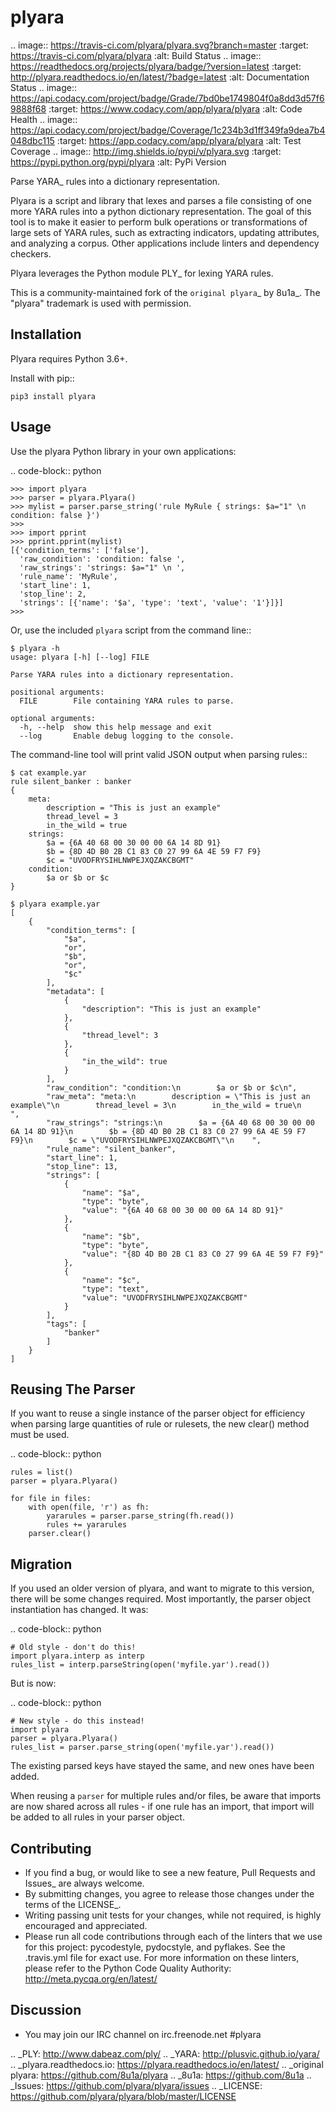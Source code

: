 plyara
======

.. image:: https://travis-ci.com/plyara/plyara.svg?branch=master
   :target: https://travis-ci.com/plyara/plyara
   :alt: Build Status
.. image:: https://readthedocs.org/projects/plyara/badge/?version=latest
   :target: http://plyara.readthedocs.io/en/latest/?badge=latest
   :alt: Documentation Status
.. image:: https://api.codacy.com/project/badge/Grade/7bd0be1749804f0a8dd3d57f69888f68
   :target: https://www.codacy.com/app/plyara/plyara
   :alt: Code Health
.. image:: https://api.codacy.com/project/badge/Coverage/1c234b3d1ff349fa9dea7b4048dbc115
   :target: https://app.codacy.com/app/plyara/plyara
   :alt: Test Coverage
.. image:: http://img.shields.io/pypi/v/plyara.svg
   :target: https://pypi.python.org/pypi/plyara
   :alt: PyPi Version

Parse YARA_ rules into a dictionary representation.

Plyara is a script and library that lexes and parses a file consisting of one more YARA rules
into a python dictionary representation. The goal of this tool is to make it easier to perform
bulk operations or transformations of large sets of YARA rules, such as extracting indicators,
updating attributes, and analyzing a corpus. Other applications include linters and dependency
checkers.

Plyara leverages the Python module PLY_ for lexing YARA rules.

This is a community-maintained fork of the `original plyara`_ by 8u1a_. The "plyara" trademark
is used with permission.

Installation
------------

Plyara requires Python 3.6+.

Install with pip::

    pip3 install plyara

Usage
-----

Use the plyara Python library in your own applications:

.. code-block:: python

    >>> import plyara
    >>> parser = plyara.Plyara()
    >>> mylist = parser.parse_string('rule MyRule { strings: $a="1" \n condition: false }')
    >>>
    >>> import pprint
    >>> pprint.pprint(mylist)
    [{'condition_terms': ['false'],
      'raw_condition': 'condition: false ',
      'raw_strings': 'strings: $a="1" \n ',
      'rule_name': 'MyRule',
      'start_line': 1,
      'stop_line': 2,
      'strings': [{'name': '$a', 'type': 'text', 'value': '1'}]}]
    >>>

Or, use the included ``plyara`` script from the command line::

    $ plyara -h
    usage: plyara [-h] [--log] FILE

    Parse YARA rules into a dictionary representation.

    positional arguments:
      FILE        File containing YARA rules to parse.

    optional arguments:
      -h, --help  show this help message and exit
      --log       Enable debug logging to the console.

The command-line tool will print valid JSON output when parsing rules::

    $ cat example.yar
    rule silent_banker : banker
    {
        meta:
            description = "This is just an example"
            thread_level = 3
            in_the_wild = true
        strings:
            $a = {6A 40 68 00 30 00 00 6A 14 8D 91}
            $b = {8D 4D B0 2B C1 83 C0 27 99 6A 4E 59 F7 F9}
            $c = "UVODFRYSIHLNWPEJXQZAKCBGMT"
        condition:
            $a or $b or $c
    }

    $ plyara example.yar
    [
        {
            "condition_terms": [
                "$a",
                "or",
                "$b",
                "or",
                "$c"
            ],
            "metadata": [
                {
                    "description": "This is just an example"
                },
                {
                    "thread_level": 3
                },
                {
                    "in_the_wild": true
                }
            ],
            "raw_condition": "condition:\n        $a or $b or $c\n",
            "raw_meta": "meta:\n        description = \"This is just an example\"\n        thread_level = 3\n        in_the_wild = true\n    ",
            "raw_strings": "strings:\n        $a = {6A 40 68 00 30 00 00 6A 14 8D 91}\n        $b = {8D 4D B0 2B C1 83 C0 27 99 6A 4E 59 F7 F9}\n        $c = \"UVODFRYSIHLNWPEJXQZAKCBGMT\"\n    ",
            "rule_name": "silent_banker",
            "start_line": 1,
            "stop_line": 13,
            "strings": [
                {
                    "name": "$a",
                    "type": "byte",
                    "value": "{6A 40 68 00 30 00 00 6A 14 8D 91}"
                },
                {
                    "name": "$b",
                    "type": "byte",
                    "value": "{8D 4D B0 2B C1 83 C0 27 99 6A 4E 59 F7 F9}"
                },
                {
                    "name": "$c",
                    "type": "text",
                    "value": "UVODFRYSIHLNWPEJXQZAKCBGMT"
                }
            ],
            "tags": [
                "banker"
            ]
        }
    ]

Reusing The Parser
------------------

If you want to reuse a single instance of the parser object for efficiency when
parsing large quantities of rule or rulesets, the new clear() method must be
used.

.. code-block:: python

    rules = list()
    parser = plyara.Plyara()

    for file in files:
        with open(file, 'r') as fh:
            yararules = parser.parse_string(fh.read())
            rules += yararules
        parser.clear()

Migration
---------

If you used an older version of plyara, and want to migrate to this version,
there will be some changes required. Most importantly, the parser object
instantiation has changed. It was:

.. code-block:: python

    # Old style - don't do this!
    import plyara.interp as interp
    rules_list = interp.parseString(open('myfile.yar').read())

But is now:

.. code-block:: python

    # New style - do this instead!
    import plyara
    parser = plyara.Plyara()
    rules_list = parser.parse_string(open('myfile.yar').read())

The existing parsed keys have stayed the same, and new ones have been added.

When reusing a ``parser`` for multiple rules and/or files, be aware that
imports are now shared across all rules - if one rule has an import, that
import will be added to all rules in your parser object.

Contributing
------------

* If you find a bug, or would like to see a new feature, Pull Requests and
  Issues_ are always welcome.
* By submitting changes, you agree to release those changes under the terms
  of the LICENSE_.
* Writing passing unit tests for your changes, while not required, is highly
  encouraged and appreciated.
* Please run all code contributions through each of the linters that we use
  for this project: pycodestyle, pydocstyle, and pyflakes.  See the
  .travis.yml file for exact use.  For more information on these linters,
  please refer to the Python Code Quality Authority:
  http://meta.pycqa.org/en/latest/

Discussion
------------

* You may join our IRC channel on irc.freenode.net #plyara

.. _PLY: http://www.dabeaz.com/ply/
.. _YARA: http://plusvic.github.io/yara/
.. _plyara.readthedocs.io: https://plyara.readthedocs.io/en/latest/
.. _original plyara: https://github.com/8u1a/plyara
.. _8u1a: https://github.com/8u1a
.. _Issues: https://github.com/plyara/plyara/issues
.. _LICENSE: https://github.com/plyara/plyara/blob/master/LICENSE
